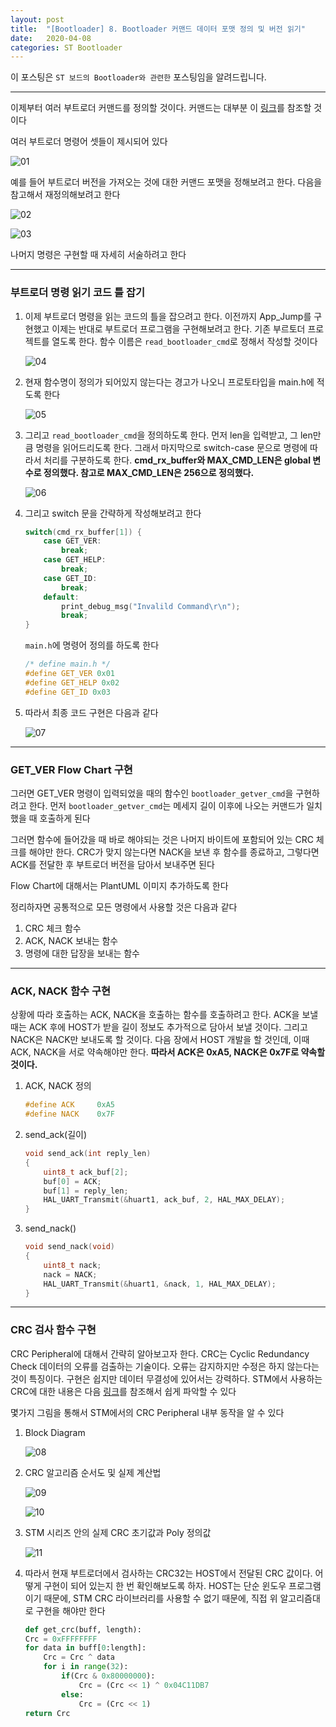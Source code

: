 ```yaml
---
layout: post
title:  "[Bootloader] 8. Bootloader 커맨드 데이터 포맷 정의 및 버전 읽기"
date:   2020-04-08
categories: ST Bootloader
---
```


이 포스팅은 `ST 보드의 Bootloader와 관련한` 포스팅임을 알려드립니다.

---

이제부터 여러 부트로더 커맨드를 정의할 것이다. 커맨드는 대부분 이 [링크](https://www.st.com/resource/en/application_note/cd00264342-usart-protocol-used-in-the-stm32-bootloader-stmicroelectronics.pdf)를 참조할 것이다

여러 부트로더 명령어 셋들이 제시되어 있다


![01](https://drive.google.com/uc?id=1uEXM_kQ4foZxzvJu1DxJ-lIAuLBYDXoV)


예를 들어 부트로더 버전을 가져오는 것에 대한 커맨드 포맷을 정해보려고 한다. 다음을 참고해서 재정의해보려고 한다


![02](https://drive.google.com/uc?id=1ZPMWlU92bKZPAviBSAynLC65KXUz-8db)


![03](https://drive.google.com/uc?id=1jDw2AMUQaDmflH1NxNRFtpIgft-ZlxVN)


나머지 명령은 구현할 때 자세히 서술하려고 한다

---
### 부트로더 명령 읽기 코드 틀 잡기

1. 이제 부트로더 명령을 읽는 코드의 틀을 잡으려고 한다. 이전까지 App_Jump를 구현했고 이제는 반대로 부트로더 프로그램을 구현해보려고 한다. 기존 부르토더 프로젝트를 열도록 한다. 함수 이름은 `read_bootloader_cmd`로 정해서 작성할 것이다


    ![04](https://drive.google.com/uc?id=1eza-a4BUiT9GI8LbfVdLzwOPMRPcdVUg)


2. 현재 함수명이 정의가 되어있지 않는다는 경고가 나오니 프로토타입을 main.h에 적도록 한다


    ![05](https://drive.google.com/uc?id=10RI2I1owvWAEmc09MECGwnjECwEz0wru)


3. 그리고 `read_bootloader_cmd`을 정의하도록 한다. 먼저 len을 입력받고, 그 len만큼 명령을 읽어드리도록 한다. 그래서 마지막으로 switch-case 문으로 명령에 따라서 처리를 구분하도록 한다. __cmd_rx_buffer와 MAX_CMD_LEN은 global 변수로 정의했다. 참고로 MAX_CMD_LEN은 256으로 정의했다.__


    ![06](https://drive.google.com/uc?id=1f39_kP-DqNqAXaMMNQ3npZtD6NyJiQ3b)


4. 그리고 switch 문을 간략하게 작성해보려고 한다


    ```cpp
    switch(cmd_rx_buffer[1]) {
        case GET_VER:
            break;
        case GET_HELP:
            break;
        case GET_ID:
            break;
        default:
            print_debug_msg("Invalild Command\r\n");
            break;
    }
    ```

    `main.h`에 명령어 정의를 하도록 한다


    ```cpp
    /* define main.h */
    #define GET_VER 0x01
    #define GET_HELP 0x02
    #define GET_ID 0x03
    ```

5. 따라서 최종 코드 구현은 다음과 같다

    
    ![07](https://drive.google.com/uc?id=11tGOu0EaawwtjWF06Uz7G8vVbPmudSzc)


---
### GET_VER Flow Chart 구현

그러면 GET_VER 명령이 입력되었을 때의 함수인 `bootloader_getver_cmd`을 구현하려고 한다. 먼저 `bootloader_getver_cmd`는 메세지 길이 이후에 나오는 커맨드가 일치했을 때 호출하게 된다

그러면 함수에 들어갔을 때 바로 해야되는 것은 나머지 바이트에 포함되어 있는 CRC 체크를 해야만 한다. CRC가 맞지 않는다면 NACK을 보낸 후 함수를 종료하고, 그렇다면 ACK를 전달한 후 부트로더 버전을 담아서 보내주면 된다

Flow Chart에 대해서는 PlantUML 이미지 추가하도록 한다

정리하자면 공통적으로 모든 명령에서 사용할 것은 다음과 같다

1. CRC 체크 함수
2. ACK, NACK 보내는 함수
3. 명령에 대한 답장을 보내는 함수

---
### ACK, NACK 함수 구현

상황에 따라 호출하는 ACK, NACK을 호출하는 함수를 호출하려고 한다. ACK을 보낼 때는 ACK 후에 HOST가 받을 길이 정보도 추가적으로 담아서 보낼 것이다. 그리고 NACK은 NACK만 보내도록 할 것이다. 다음 장에서 HOST 개발을 할 것인데, 이때 ACK, NACK을 서로 약속해야만 한다. __따라서 ACK은 0xA5, NACK은 0x7F로 약속할 것이다.__

1. ACK, NACK 정의

    ```cpp
    #define ACK     0xA5
    #define NACK    0x7F
    ```

2. send_ack(길이)

    ```cpp
    void send_ack(int reply_len)
    {
        uint8_t ack_buf[2];
        buf[0] = ACK;
        buf[1] = reply_len;
        HAL_UART_Transmit(&huart1, ack_buf, 2, HAL_MAX_DELAY);
    }
    ```

3. send_nack()

    ```cpp
    void send_nack(void)
    {
        uint8_t nack;
        nack = NACK;
        HAL_UART_Transmit(&huart1, &nack, 1, HAL_MAX_DELAY);
    }
    ```

---
### CRC 검사 함수 구현

CRC Peripheral에 대해서 간략히 알아보고자 한다. CRC는 Cyclic Redundancy Check 데이터의 오류를 검출하는 기술이다. 오류는 감지하지만 수정은 하지 않는다는 것이 특징이다. 구현은 쉽지만 데이터 무결성에 있어서는 강력하다. STM에서 사용하는 CRC에 대한 내용은 다음 [링크](https://www.st.com/resource/en/application_note/dm00068118-using-the-crc-peripheral-in-the-stm32-family-stmicroelectronics.pdf)를 참조해서 쉽게 파악할 수 있다

몇가지 그림을 통해서 STM에서의 CRC Peripheral 내부 동작을 알 수 있다

1. Block Diagram


    ![08](https://drive.google.com/uc?id=1-9Fr7OViAlNwrdt4Bx7j7I6B0PLCLi62)


2. CRC 알고리즘 순서도 및 실제 계산법


    ![09](https://drive.google.com/uc?id=13TczAkw8wXjA6AcDQgzCNdgVeXFkm7HM)


    ![10](https://drive.google.com/uc?id=1Y0_XAjU26fseHXL1dnW0JNWmnE6tPHtm)


3. STM 시리즈 안의 실제 CRC 초기값과 Poly 정의값


    ![11](https://drive.google.com/uc?id=1kV7nom4I3KM5Qr-ovpGDblluuwLRaCzI) 


4. 따라서 현재 부트로더에서 검사하는 CRC32는 HOST에서 전달된 CRC 값이다. 어떻게 구현이 되어 있는지 한 번 확인해보도록 하자. HOST는 단순 윈도우 프로그램이기 때문에, STM CRC 라이브러리를 사용할 수 없기 때문에, 직접 위 알고리즘대로 구현을 해야만 한다


    ```python
    def get_crc(buff, length):
    Crc = 0xFFFFFFFF
    for data in buff[0:length]:
        Crc = Crc ^ data
        for i in range(32):
            if(Crc & 0x80000000):
                Crc = (Crc << 1) ^ 0x04C11DB7
            else:
                Crc = (Crc << 1)
    return Crc
    ```
